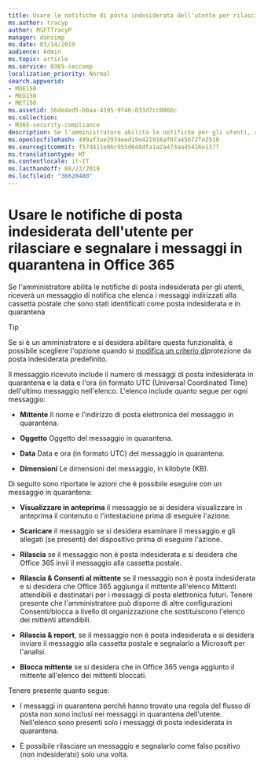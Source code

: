 ```yaml
---
title: Usare le notifiche di posta indesiderata dell'utente per rilasciare e segnalare i messaggi in quarantena in Office 365
ms.author: tracyp
author: MSFTTracyP
manager: dansimp
ms.date: 03/14/2019
audience: Admin
ms.topic: article
ms.service: O365-seccomp
localization_priority: Normal
search.appverid:
- MOE150
- MED150
- MET150
ms.assetid: 56de4ed5-b0aa-4195-9f46-033d7cc086bc
ms.collection:
- M365-security-compliance
description: Se l'amministratore abilita le notifiche per gli utenti, riceverà un messaggio di notifica che elenca i messaggi inviati alla cassetta postale che sono stati identificati come posta indesiderata, in blocco o in messaggi di phishing. È possibile rilasciare o segnalare i messaggi dopo la notifica.
ms.openlocfilehash: 499af3ae2934eed19e421918af07a45b72fe2518
ms.sourcegitcommit: f57d411e06c955d648dfa1a2a473aa45416e1377
ms.translationtype: MT
ms.contentlocale: it-IT
ms.lasthandoff: 08/23/2019
ms.locfileid: "36620480"
---
```

# <a name="use-user-spam-notifications-to-release-and-report-quarantined-messages-in-office-365"></a>Usare le notifiche di posta indesiderata dell'utente per rilasciare e segnalare i messaggi in quarantena in Office 365

Se l'amministratore abilita le notifiche di posta indesiderata per gli utenti, riceverà un messaggio di notifica che elenca i messaggi indirizzati alla cassetta postale che sono stati identificati come posta indesiderata e in quarantena
  
> [!TIP]
> Se si è un amministratore e si desidera abilitare questa funzionalità, è possibile scegliere l'opzione quando si [modifica un criterio di](https://go.microsoft.com/fwlink/?LinkId=800313)protezione da posta indesiderata predefinito. 
  
Il messaggio ricevuto include il numero di messaggi di posta indesiderata in quarantena e la data e l'ora (in formato UTC (Universal Coordinated Time) dell'ultimo messaggio nell'elenco. L'elenco include quanto segue per ogni messaggio:
  
- **Mittente** Il nome e l'indirizzo di posta elettronica del messaggio in quarantena. 
    
- **Oggetto** Oggetto del messaggio in quarantena. 
    
- **Data** Data e ora (in formato UTC) del messaggio in quarantena. 
    
- **Dimensioni** Le dimensioni del messaggio, in kilobyte (KB). 
    
Di seguito sono riportate le azioni che è possibile eseguire con un messaggio in quarantena:

- **Visualizzare in anteprima** il messaggio se si desidera visualizzare in anteprima il contenuto o l'intestazione prima di eseguire l'azione.

- **Scaricare** il messaggio se si desidera esaminare il messaggio e gli allegati (se presenti) del dispositivo prima di eseguire l'azione.

- **Rilascia** se il messaggio non è posta indesiderata e si desidera che Office 365 invii il messaggio alla cassetta postale.

- **Rilascia & Consenti al mittente** se il messaggio non è posta indesiderata e si desidera che Office 365 aggiunga il mittente all'elenco Mittenti attendibili e destinatari per i messaggi di posta elettronica futuri. Tenere presente che l'amministratore può disporre di altre configurazioni Consenti/blocca a livello di organizzazione che sostituiscono l'elenco dei mittenti attendibili.

- **Rilascia & report**, se il messaggio non è posta indesiderata e si desidera inviare il messaggio alla cassetta postale e segnalarlo a Microsoft per l'analisi.

- **Blocca mittente** se si desidera che in Office 365 venga aggiunto il mittente all'elenco dei mittenti bloccati.

Tenere presente quanto segue:
  
- I messaggi in quarantena perché hanno trovato una regola del flusso di posta non sono inclusi nei messaggi in quarantena dell'utente. Nell'elenco sono presenti solo i messaggi di posta indesiderata in quarantena.
    
- È possibile rilasciare un messaggio e segnalarlo come falso positivo (non indesiderato) solo una volta.
    

